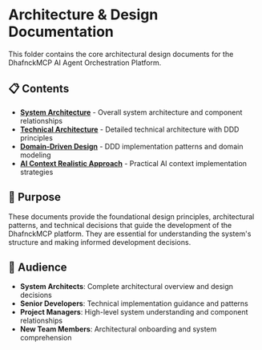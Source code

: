 # Architecture & Design Documentation

This folder contains the core architectural design documents for the DhafnckMCP AI Agent Orchestration Platform.

## 📋 Contents

- **[System Architecture](architecture.md)** - Overall system architecture and component relationships
- **[Technical Architecture](Architecture_Technique.md)** - Detailed technical architecture with DDD principles
- **[Domain-Driven Design](domain-driven-design.md)** - DDD implementation patterns and domain modeling
- **[AI Context Realistic Approach](AI-CONTEXT-REALISTIC-APPROACH.md)** - Practical AI context implementation strategies

## 🎯 Purpose

These documents provide the foundational design principles, architectural patterns, and technical decisions that guide the development of the DhafnckMCP platform. They are essential for understanding the system's structure and making informed development decisions.

## 👥 Audience

- **System Architects**: Complete architectural overview and design decisions
- **Senior Developers**: Technical implementation guidance and patterns
- **Project Managers**: High-level system understanding and component relationships
- **New Team Members**: Architectural onboarding and system comprehension